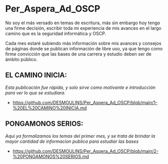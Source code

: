 # Per_Aspera_Ad_OSCP
No soy el más versado en temas de escritura, más sin embargo hoy tengo una firme decisión, escribir toda mi experiencia de mis avances en el largo camino que es la seguridad informática y OSCP.

Cada mes estaré subiendo más información sobre mis avances y consejos de páginas donde se publican información de libre uso, ya que tengo como firme convicción que las bases de una carrera y estudio deben ser de ámbito público.

## EL CAMINO INICIA:
_Esta publicación fue rápida, y solo sirve como motivante e introducción para ver lo que se estudiara._
* https://github.com/DESMOULINS/Per_Aspera_Ad_OSCP/blob/main/1-%20EL%20CAMINO%20INICIA.md

## PONGAMONOS SERIOS:
_Aqui ya formalizamos los temas del primer mes, y se trata de brindar la mayor cantidad de informacion publica para estudiar las bases_
* https://github.com/DESMOULINS/Per_Aspera_Ad_OSCP/blob/main/2-%20PONGAMONOS%20SERIOS.md

